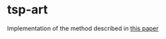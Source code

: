 # tsp-art

Implementation of the method described in [this paper](http://www.cgl.uwaterloo.ca/csk/papers/bridges2005b.html)
